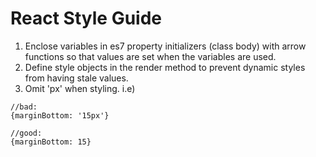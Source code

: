 # React Style Guide

1. Enclose variables in es7 property initializers (class body) with arrow functions
so that values are set when the variables are used.
2. Define style objects in the render method to prevent dynamic styles from
having stale values.
3. Omit 'px' when styling.
  i.e)
  ```
  //bad:
  {marginBottom: '15px'}
  
  //good:
  {marginBottom: 15}
  ```
